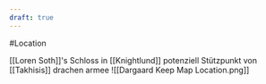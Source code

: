 ```yaml
---
draft: true
---
```

#Location 

[[Loren Soth]]'s Schloss in [[Knightlund]]
potenziell Stützpunkt von [[Takhisis]] drachen armee
![[Dargaard Keep Map Location.png]]